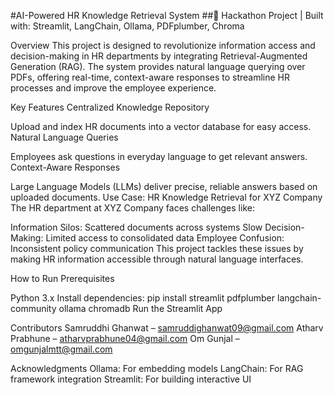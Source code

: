 #AI-Powered HR Knowledge Retrieval System
##🎈 Hackathon Project | Built with: Streamlit, LangChain, Ollama, PDFplumber, Chroma

Overview
This project is designed to revolutionize information access and decision-making in HR departments by integrating Retrieval-Augmented Generation (RAG). The system provides natural language querying over PDFs, offering real-time, context-aware responses to streamline HR processes and improve the employee experience.

Key Features
Centralized Knowledge Repository

Upload and index HR documents into a vector database for easy access.
Natural Language Queries

Employees ask questions in everyday language to get relevant answers.
Context-Aware Responses

Large Language Models (LLMs) deliver precise, reliable answers based on uploaded documents.
Use Case: HR Knowledge Retrieval for XYZ Company
The HR department at XYZ Company faces challenges like:

Information Silos: Scattered documents across systems
Slow Decision-Making: Limited access to consolidated data
Employee Confusion: Inconsistent policy communication
This project tackles these issues by making HR information accessible through natural language interfaces.

How to Run
Prerequisites

Python 3.x
Install dependencies:
pip install streamlit pdfplumber langchain-community ollama chromadb
Run the Streamlit App


Contributors
Samruddhi Ghanwat – samruddighanwat09@gmail.com
Atharv Prabhune – atharvprabhune04@gmail.com
Om Gunjal – omgunjalmtt@gmail.com


Acknowledgments
Ollama: For embedding models
LangChain: For RAG framework integration
Streamlit: For building interactive UI







